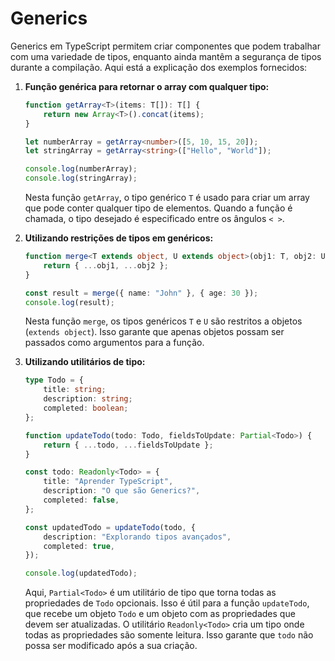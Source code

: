 # Generics

Generics em TypeScript permitem criar componentes que podem trabalhar com uma variedade de tipos, enquanto ainda mantêm a segurança de tipos durante a compilação. Aqui está a explicação dos exemplos fornecidos:

1. **Função genérica para retornar o array com qualquer tipo:**

   ```typescript
   function getArray<T>(items: T[]): T[] {
       return new Array<T>().concat(items);
   }

   let numberArray = getArray<number>([5, 10, 15, 20]);
   let stringArray = getArray<string>(["Hello", "World"]);

   console.log(numberArray);
   console.log(stringArray);
   ```

   Nesta função `getArray`, o tipo genérico `T` é usado para criar um array que pode conter qualquer tipo de elementos. Quando a função é chamada, o tipo desejado é especificado entre os ângulos `< >`.

2. **Utilizando restrições de tipos em genéricos:**

   ```typescript
   function merge<T extends object, U extends object>(obj1: T, obj2: U) {
       return { ...obj1, ...obj2 };
   }

   const result = merge({ name: "John" }, { age: 30 });
   console.log(result);
   ```

   Nesta função `merge`, os tipos genéricos `T` e `U` são restritos a objetos (`extends object`). Isso garante que apenas objetos possam ser passados como argumentos para a função.

3. **Utilizando utilitários de tipo:**

   ```typescript
   type Todo = {
       title: string;
       description: string;
       completed: boolean;
   };

   function updateTodo(todo: Todo, fieldsToUpdate: Partial<Todo>) {
       return { ...todo, ...fieldsToUpdate };
   }

   const todo: Readonly<Todo> = {
       title: "Aprender TypeScript",
       description: "O que são Generics?",
       completed: false,
   };

   const updatedTodo = updateTodo(todo, {
       description: "Explorando tipos avançados",
       completed: true,
   });

   console.log(updatedTodo);
   ```

   Aqui, `Partial<Todo>` é um utilitário de tipo que torna todas as propriedades de `Todo` opcionais. Isso é útil para a função `updateTodo`, que recebe um objeto `Todo` e um objeto com as propriedades que devem ser atualizadas. O utilitário `Readonly<Todo>` cria um tipo onde todas as propriedades são somente leitura. Isso garante que `todo` não possa ser modificado após a sua criação.